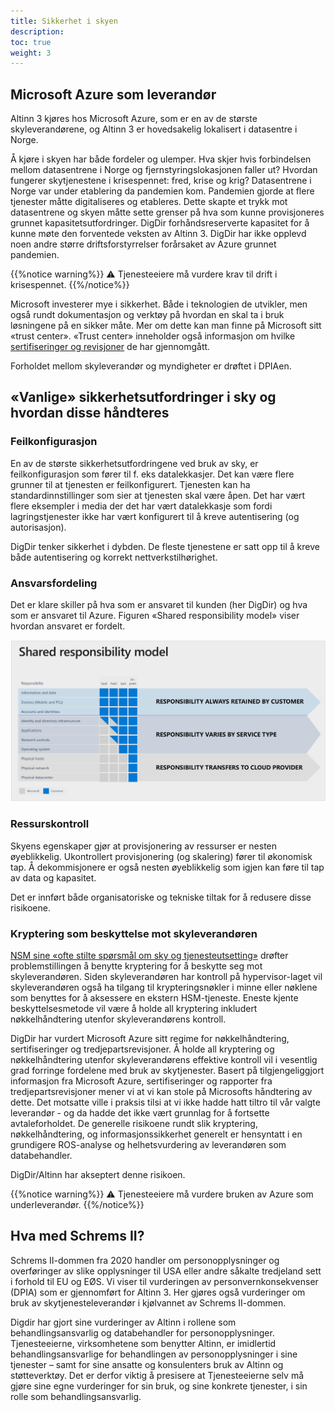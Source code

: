 ```yaml
---
title: Sikkerhet i skyen
description: 
toc: true
weight: 3
---
```


## Microsoft Azure som leverandør

Altinn 3 kjøres hos Microsoft Azure, som er en av de største skyleverandørene, og Altinn 3 er hovedsakelig lokalisert i datasentre i Norge.

Å kjøre i skyen har både fordeler og ulemper. Hva skjer hvis forbindelsen mellom datasentrene i Norge og fjernstyringslokasjonen faller ut?
Hvordan fungerer skytjenestene i krisespennet: fred, krise og krig?
Datasentrene i Norge var under etablering da pandemien kom. Pandemien gjorde at flere tjenester måtte digitaliseres og etableres.
Dette skapte et trykk mot datasentrene og skyen måtte sette grenser på hva som kunne provisjoneres grunnet kapasitetsutfordringer.
DigDir forhåndsreserverte kapasitet for å kunne møte den forventede veksten av Altinn 3.
DigDir har ikke opplevd noen andre større driftsforstyrrelser forårsaket av Azure grunnet pandemien.  

{{%notice warning%}}
⚠ Tjenesteeiere må vurdere krav til drift i krisespennet.
{{%/notice%}}

Microsoft investerer mye i sikkerhet. Både i teknologien de utvikler,
men også rundt dokumentasjon og verktøy på hvordan en skal ta i bruk løsningene på en sikker måte.
Mer om dette kan man finne på Microsoft sitt «trust center».
«Trust center» inneholder også informasjon om hvilke [sertifiseringer og revisjoner](https://learn.microsoft.com/en-us/azure/compliance/) de har gjennomgått. 

Forholdet mellom skyleverandør og myndigheter er drøftet i DPIAen.

## «Vanlige» sikkerhetsutfordringer i sky og hvordan disse håndteres

### Feilkonfigurasjon

En av de største sikkerhetsutfordringene ved bruk av sky, er feilkonfigurasjon som fører til f. eks datalekkasjer.
Det kan være flere grunner til at tjenesten er feilkonfigurert. Tjenesten kan ha standardinnstillinger
som sier at tjenesten skal være åpen. Det har vært flere eksempler i media der det har vært datalekkasje som fordi
lagringstjenester ikke har vært konfigurert til å kreve autentisering (og autorisasjon).

DigDir tenker sikkerhet i dybden. De fleste tjenestene er satt opp til å kreve både autentisering og korrekt nettverkstilhørighet.

### Ansvarsfordeling

Det er klare skiller på hva som er ansvaret til kunden (her DigDir) og hva som er ansvaret til Azure.
Figuren «Shared responsibility model» viser hvordan ansvaret er fordelt.

![Shared responsibility model](shared-responsibility-model.png "Figur 1 - Ansvarsfordeling mellom kunden og skyleverandøren (Azure, 2019)")

### Ressurskontroll

Skyens egenskaper gjør at provisjonering av ressurser er nesten øyeblikkelig.
Ukontrollert provisjonering (og skalering) fører til økonomisk tap.
Å dekommisjonere er også nesten øyeblikkelig som igjen kan føre til tap av data og kapasitet.

Det er innført både organisatoriske og tekniske tiltak for å redusere disse risikoene.   

### Kryptering som beskyttelse mot skyleverandøren

[NSM sine «ofte stilte spørsmål om sky og tjenesteutsetting»](https://nsm.no/regelverk-og-hjelp/rad-og-anbefalinger/ofte-stilte-sporsmal-om-sky-og-tjenesteutsetting/sporsmal-om-sky-og-tjenesteutsetting/) drøfter problemstillingen
å benytte kryptering for å beskytte seg mot skyleverandøren. Siden skyleverandøren har kontroll på hypervisor-laget
vil skyleverandøren også ha tilgang til krypteringsnøkler i minne eller nøklene som benyttes for å aksessere en ekstern HSM-tjeneste.
Eneste kjente beskyttelsesmetode vil være å holde all kryptering inkludert nøkkelhåndtering utenfor skyleverandørens kontroll.

DigDir har vurdert Microsoft Azure sitt regime for nøkkelhåndtering, sertifiseringer og tredjepartsrevisjoner.
Å holde all kryptering og nøkkelhåndtering utenfor skyleverandørens effektive kontroll vil i vesentlig grad forringe fordelene med bruk av skytjenester.
Basert på tilgjengeliggjort informasjon fra Microsoft Azure, sertifiseringer og rapporter fra tredjepartsrevisjoner
mener vi at vi kan stole på Microsofts håndtering av dette. Det motsatte ville i praksis tilsi at vi ikke hadde hatt
tiltro til vår valgte leverandør - og da hadde det ikke vært grunnlag for å fortsette avtaleforholdet.
De generelle risikoene rundt slik kryptering, nøkkelhåndtering, og informasjonssikkerhet generelt
er hensyntatt i en grundigere ROS-analyse og helhetsvurdering av leverandøren som databehandler. 

DigDir/Altinn har akseptert denne risikoen.

{{%notice warning%}}
⚠ Tjenesteeiere må vurdere bruken av Azure som underleverandør.
{{%/notice%}}


## Hva med Schrems II?

Schrems II-dommen fra 2020 handler om personopplysninger og overføringer av slike opplysninger
til USA eller andre såkalte tredjeland sett i forhold til EU og EØS. 
Vi viser til vurderingen av personvernkonsekvenser (DPIA) som er gjennomført for Altinn 3.
Her gjøres også vurderinger om bruk av skytjenesteleverandør i kjølvannet av Schrems II-dommen.

Digdir har gjort sine vurderinger av Altinn i rollene som behandlingsansvarlig og databehandler for personopplysninger.
Tjenesteeierne, virksomhetene som benytter Altinn, er imidlertid behandlingsansvarlige for
behandlingen av personopplysninger i sine tjenester – samt for sine ansatte og konsulenters bruk av Altinn og støtteverktøy.
Det er derfor viktig å presisere at Tjenesteeierne selv må gjøre sine egne vurderinger for sin bruk,
og sine konkrete tjenester, i sin rolle som behandlingsansvarlig. 
